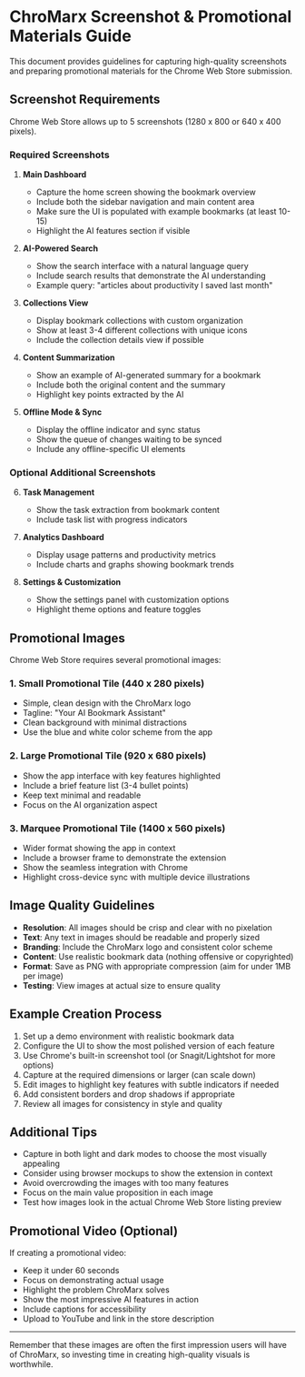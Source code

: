 
# ChroMarx Screenshot & Promotional Materials Guide

This document provides guidelines for capturing high-quality screenshots and preparing promotional materials for the Chrome Web Store submission.

## Screenshot Requirements

Chrome Web Store allows up to 5 screenshots (1280 x 800 or 640 x 400 pixels).

### Required Screenshots

1. **Main Dashboard**
   - Capture the home screen showing the bookmark overview
   - Include both the sidebar navigation and main content area
   - Make sure the UI is populated with example bookmarks (at least 10-15)
   - Highlight the AI features section if visible
   
2. **AI-Powered Search**
   - Show the search interface with a natural language query
   - Include search results that demonstrate the AI understanding
   - Example query: "articles about productivity I saved last month"
   
3. **Collections View**
   - Display bookmark collections with custom organization
   - Show at least 3-4 different collections with unique icons
   - Include the collection details view if possible
   
4. **Content Summarization**
   - Show an example of AI-generated summary for a bookmark
   - Include both the original content and the summary
   - Highlight key points extracted by the AI
   
5. **Offline Mode & Sync**
   - Display the offline indicator and sync status
   - Show the queue of changes waiting to be synced
   - Include any offline-specific UI elements

### Optional Additional Screenshots

6. **Task Management**
   - Show the task extraction from bookmark content
   - Include task list with progress indicators
   
7. **Analytics Dashboard**
   - Display usage patterns and productivity metrics
   - Include charts and graphs showing bookmark trends
   
8. **Settings & Customization**
   - Show the settings panel with customization options
   - Highlight theme options and feature toggles

## Promotional Images

Chrome Web Store requires several promotional images:

### 1. Small Promotional Tile (440 x 280 pixels)
- Simple, clean design with the ChroMarx logo
- Tagline: "Your AI Bookmark Assistant"
- Clean background with minimal distractions
- Use the blue and white color scheme from the app

### 2. Large Promotional Tile (920 x 680 pixels)
- Show the app interface with key features highlighted
- Include a brief feature list (3-4 bullet points)
- Keep text minimal and readable
- Focus on the AI organization aspect

### 3. Marquee Promotional Tile (1400 x 560 pixels)
- Wider format showing the app in context
- Include a browser frame to demonstrate the extension
- Show the seamless integration with Chrome
- Highlight cross-device sync with multiple device illustrations

## Image Quality Guidelines

- **Resolution**: All images should be crisp and clear with no pixelation
- **Text**: Any text in images should be readable and properly sized
- **Branding**: Include the ChroMarx logo and consistent color scheme
- **Content**: Use realistic bookmark data (nothing offensive or copyrighted)
- **Format**: Save as PNG with appropriate compression (aim for under 1MB per image)
- **Testing**: View images at actual size to ensure quality

## Example Creation Process

1. Set up a demo environment with realistic bookmark data
2. Configure the UI to show the most polished version of each feature
3. Use Chrome's built-in screenshot tool (or Snagit/Lightshot for more options)
4. Capture at the required dimensions or larger (can scale down)
5. Edit images to highlight key features with subtle indicators if needed
6. Add consistent borders and drop shadows if appropriate
7. Review all images for consistency in style and quality

## Additional Tips

- Capture in both light and dark modes to choose the most visually appealing
- Consider using browser mockups to show the extension in context
- Avoid overcrowding the images with too many features
- Focus on the main value proposition in each image
- Test how images look in the actual Chrome Web Store listing preview

## Promotional Video (Optional)

If creating a promotional video:
- Keep it under 60 seconds
- Focus on demonstrating actual usage
- Highlight the problem ChroMarx solves
- Show the most impressive AI features in action
- Include captions for accessibility
- Upload to YouTube and link in the store description

---

Remember that these images are often the first impression users will have of ChroMarx, so investing time in creating high-quality visuals is worthwhile.
